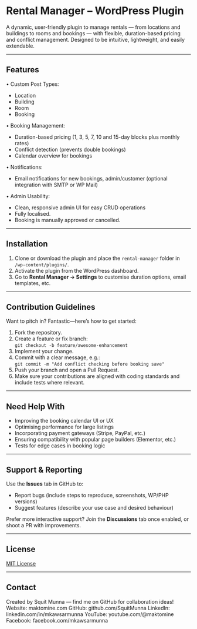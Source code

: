
Rental Manager – WordPress Plugin
=================================

A dynamic, user-friendly plugin to manage rentals — from locations and buildings to rooms and bookings — with flexible, duration-based pricing and conflict management. Designed to be intuitive, lightweight, and easily extendable.

----------------
Features
----------------
• Custom Post Types:
   - Location
   - Building
   - Room
   - Booking

• Booking Management:
   - Duration-based pricing (1, 3, 5, 7, 10 and 15-day blocks plus monthly rates)
   - Conflict detection (prevents double bookings)  
   - Calendar overview for bookings

• Notifications:
   - Email notifications for new bookings, admin/customer (optional integration with SMTP or WP Mail)

• Admin Usability:
   - Clean, responsive admin UI for easy CRUD operations
   - Fully localised.
   - Booking is manually approved or cancelled. 

----------------
Installation
----------------
1. Clone or download the plugin and place the `rental-manager` folder in `/wp-content/plugins/`.
2. Activate the plugin from the WordPress dashboard.
3. Go to **Rental Manager → Settings** to customise duration options, email templates, etc.

----------------
Contribution Guidelines
----------------
Want to pitch in? Fantastic—here’s how to get started:

1. Fork the repository.
2. Create a feature or fix branch:  
   `git checkout -b feature/awesome-enhancement`
3. Implement your change.
4. Commit with a clear message, e.g.:  
   `git commit -m "Add conflict checking before booking save"`
5. Push your branch and open a Pull Request.
6. Make sure your contributions are aligned with coding standards and include tests where relevant.

----------------
Need Help With
----------------
- Improving the booking calendar UI or UX
- Optimising performance for large listings
- Incorporating payment gateways (Stripe, PayPal, etc.)
- Ensuring compatibility with popular page builders (Elementor, etc.)
- Tests for edge cases in booking logic

----------------
Support & Reporting
----------------
Use the **Issues** tab in GitHub to:
- Report bugs (include steps to reproduce, screenshots, WP/PHP versions)
- Suggest features (describe your use case and desired behaviour)

Prefer more interactive support? Join the **Discussions** tab once enabled, or shoot a PR with improvements.

----------------
License
----------------
[MIT License](LICENSE)

----------------
Contact
----------------
Created by Squit Munna — find me on GitHub for collaboration ideas!
Website: maktomine.com
 GitHub: github.com/SquitMunna
 LinkedIn: linkedin.com/in/mkawsarmunna
 YouTube: youtube.com/@maktomine
 Facebook: facebook.com/mkawsarmunna

